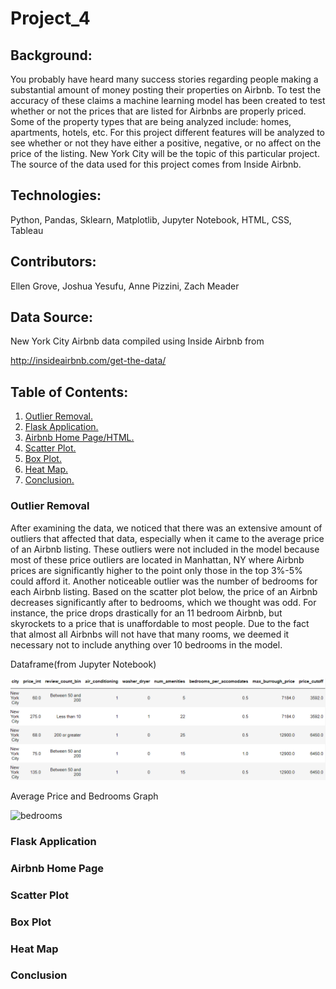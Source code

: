 # Project_4

## Background:

You probably have heard many success stories regarding people making a substantial amount of money posting their properties on Airbnb. To test the accuracy of these claims a machine learning model has been created to test whether or not the prices that are listed for Airbnbs are properly priced. Some of the property types that are being analyzed include: homes, apartments, hotels, etc. For this project different features will be analyzed to see whether or not they have either a positive, negative, or no affect on the price of the listing. New York City will be the topic of this particular project. The source of the data used for this project comes from Inside Airbnb.

## Technologies:

Python, Pandas, Sklearn, Matplotlib, Jupyter Notebook, HTML, CSS, Tableau 

## Contributors:

Ellen Grove, Joshua Yesufu, Anne Pizzini, Zach Meader

## Data Source:

New York City Airbnb data compiled using Inside Airbnb from

http://insideairbnb.com/get-the-data/

## Table of Contents:

1. [ Outlier Removal. ](#outlier)
2. [ Flask Application. ](#flask)
3. [ Airbnb Home Page/HTML. ](#airbnb_html)
4. [ Scatter Plot. ](#scatter_plot)
5. [ Box Plot. ](#box_plot)
6. [ Heat Map. ](#heat_map)
7. [ Conclusion. ](#conc)

<a name="outlier"></a>
### Outlier Removal

After examining the data, we noticed that there was an extensive amount of outliers that affected that data, especially when it came to the average price of an Airbnb listing. These outliers were not included in the model because most of these price outliers are located in Manhattan, NY where Airbnb prices are significantly higher to the point only those in the top 3%-5% could afford it. Another noticeable outlier was the number of bedrooms for each Airbnb listing. Based on the scatter plot below, the price of an Airbnb decreases significantly after to bedrooms, which we thought was odd. For instance, the price drops drastically for an 11 bedroom Airbnb, but skyrockets to a price that is unaffordable to most people. Due to the fact that almost all Airbnbs will not have that many rooms, we deemed it necessary not to include anything over 10 bedrooms in the model.


Dataframe(from Jupyter Notebook)

![dataframe](./images/Outlier_Removal.PNG)


Average Price and Bedrooms Graph

![bedrooms](./images/AverageBedrooms_and_Bedrooms.PNG)

<a name="flask"></a>
### Flask Application

<a name="airbnb_html"></a>
### Airbnb Home Page

<a name="scatter_plot"></a>
### Scatter Plot

<a name="box_plot"></a>
### Box Plot

<a name="heat_map"></a>
### Heat Map

<a name="conc"></a>
### Conclusion
